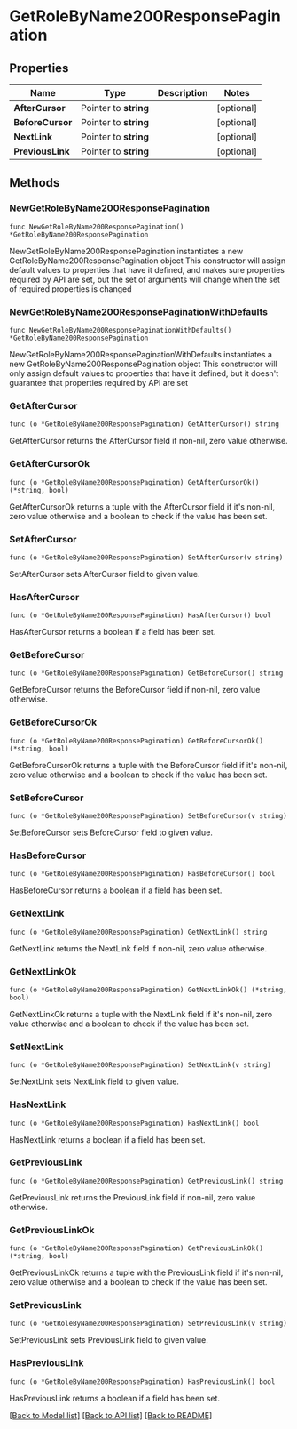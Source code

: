 # GetRoleByName200ResponsePagination

## Properties

Name | Type | Description | Notes
------------ | ------------- | ------------- | -------------
**AfterCursor** | Pointer to **string** |  | [optional] 
**BeforeCursor** | Pointer to **string** |  | [optional] 
**NextLink** | Pointer to **string** |  | [optional] 
**PreviousLink** | Pointer to **string** |  | [optional] 

## Methods

### NewGetRoleByName200ResponsePagination

`func NewGetRoleByName200ResponsePagination() *GetRoleByName200ResponsePagination`

NewGetRoleByName200ResponsePagination instantiates a new GetRoleByName200ResponsePagination object
This constructor will assign default values to properties that have it defined,
and makes sure properties required by API are set, but the set of arguments
will change when the set of required properties is changed

### NewGetRoleByName200ResponsePaginationWithDefaults

`func NewGetRoleByName200ResponsePaginationWithDefaults() *GetRoleByName200ResponsePagination`

NewGetRoleByName200ResponsePaginationWithDefaults instantiates a new GetRoleByName200ResponsePagination object
This constructor will only assign default values to properties that have it defined,
but it doesn't guarantee that properties required by API are set

### GetAfterCursor

`func (o *GetRoleByName200ResponsePagination) GetAfterCursor() string`

GetAfterCursor returns the AfterCursor field if non-nil, zero value otherwise.

### GetAfterCursorOk

`func (o *GetRoleByName200ResponsePagination) GetAfterCursorOk() (*string, bool)`

GetAfterCursorOk returns a tuple with the AfterCursor field if it's non-nil, zero value otherwise
and a boolean to check if the value has been set.

### SetAfterCursor

`func (o *GetRoleByName200ResponsePagination) SetAfterCursor(v string)`

SetAfterCursor sets AfterCursor field to given value.

### HasAfterCursor

`func (o *GetRoleByName200ResponsePagination) HasAfterCursor() bool`

HasAfterCursor returns a boolean if a field has been set.

### GetBeforeCursor

`func (o *GetRoleByName200ResponsePagination) GetBeforeCursor() string`

GetBeforeCursor returns the BeforeCursor field if non-nil, zero value otherwise.

### GetBeforeCursorOk

`func (o *GetRoleByName200ResponsePagination) GetBeforeCursorOk() (*string, bool)`

GetBeforeCursorOk returns a tuple with the BeforeCursor field if it's non-nil, zero value otherwise
and a boolean to check if the value has been set.

### SetBeforeCursor

`func (o *GetRoleByName200ResponsePagination) SetBeforeCursor(v string)`

SetBeforeCursor sets BeforeCursor field to given value.

### HasBeforeCursor

`func (o *GetRoleByName200ResponsePagination) HasBeforeCursor() bool`

HasBeforeCursor returns a boolean if a field has been set.

### GetNextLink

`func (o *GetRoleByName200ResponsePagination) GetNextLink() string`

GetNextLink returns the NextLink field if non-nil, zero value otherwise.

### GetNextLinkOk

`func (o *GetRoleByName200ResponsePagination) GetNextLinkOk() (*string, bool)`

GetNextLinkOk returns a tuple with the NextLink field if it's non-nil, zero value otherwise
and a boolean to check if the value has been set.

### SetNextLink

`func (o *GetRoleByName200ResponsePagination) SetNextLink(v string)`

SetNextLink sets NextLink field to given value.

### HasNextLink

`func (o *GetRoleByName200ResponsePagination) HasNextLink() bool`

HasNextLink returns a boolean if a field has been set.

### GetPreviousLink

`func (o *GetRoleByName200ResponsePagination) GetPreviousLink() string`

GetPreviousLink returns the PreviousLink field if non-nil, zero value otherwise.

### GetPreviousLinkOk

`func (o *GetRoleByName200ResponsePagination) GetPreviousLinkOk() (*string, bool)`

GetPreviousLinkOk returns a tuple with the PreviousLink field if it's non-nil, zero value otherwise
and a boolean to check if the value has been set.

### SetPreviousLink

`func (o *GetRoleByName200ResponsePagination) SetPreviousLink(v string)`

SetPreviousLink sets PreviousLink field to given value.

### HasPreviousLink

`func (o *GetRoleByName200ResponsePagination) HasPreviousLink() bool`

HasPreviousLink returns a boolean if a field has been set.


[[Back to Model list]](../README.md#documentation-for-models) [[Back to API list]](../README.md#documentation-for-api-endpoints) [[Back to README]](../README.md)


